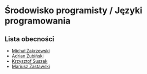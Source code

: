 # Środowisko programisty / Języki programowania

## Lista obecności

- [Michał Zakrzewski](https://github.com/ZakrzewskiM30/SPJP2025-2026)
- [Adrian Żubiński](https://github.com/azubinski270200/Adrian_-ubi-ski.git)
- [Krzysztof Suszek](https://github.com/ksuszek402/jezyki_programowania_25)
- [Mariusz Zastawski](https://github.com/zastawskiMariusz/mariusz-Zastawski)

